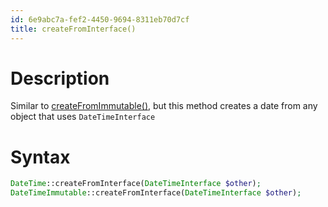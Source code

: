 ```yaml
---
id: 6e9abc7a-fef2-4450-9694-8311eb70d7cf
title: createFromInterface()
---
```


# Description

Similar to [createFromImmutable()](20201113123648-createfromimmutable),
but this method creates a date from any object that uses
`DateTimeInterface`

# Syntax

``` php
DateTime::createFromInterface(DateTimeInterface $other);
DateTimeImmutable::createFromInterface(DateTimeInterface $other);
```

